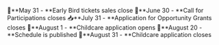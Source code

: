 🐤**May 31 - **Early Bird tickets sales close
📩**June 30 - **Call for Participations closes
📥**July 31 - **Application for Opportunity Grants closes
👶**August 1 - **Childcare application opens
📆**August 20 - **Schedule is published 
👶**August 31 - **Childcare application closes
